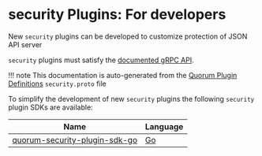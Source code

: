 # security Plugins: For developers

New `security` plugins can be developed to customize protection of JSON API server

`security` plugins must satisfy the [documented gRPC API](../interface).  

!!! note 
    This documentation is auto-generated from the [Quorum Plugin Definitions](https://www.github.com/jpmorganchase/quorum-plugin-definitions) `security.proto` file

To simplify the development of new `security` plugins the following `security` plugin SDKs are available: 

| Name | Language |
| --- | --- | 
| [quorum-security-plugin-sdk-go](https://www.github.com/jpmorganchase/quorum-security-plugin-sdk-go) | [Go](https://golang.org)
